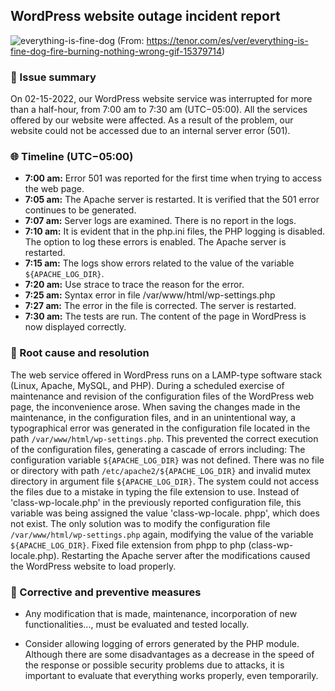 ## WordPress website outage incident report

![everything-is-fine-dog](https://user-images.githubusercontent.com/77861287/154872965-afafebe6-d813-4a0f-9866-31362ad133f4.gif)
(From: https://tenor.com/es/ver/everything-is-fine-dog-fire-burning-nothing-wrong-gif-15379714)

### :memo: Issue summary

On 02-15-2022, our WordPress website service was interrupted for more than a half-hour, from 7:00 am to 7:30 am (UTC−05:00). All the services offered by our website were affected. As a result of the problem, our website could not be accessed due to an internal server error (501).

### :globe_with_meridians: Timeline (UTC−05:00)

- **7:00 am:** Error 501 was reported for the first time when trying to access the web page.
- **7:05 am:** The Apache server is restarted. It is verified that the 501 error continues to be generated.
- **7:07 am:** Server logs are examined. There is no report in the logs.
- **7:10 am:** It is evident that in the php.ini files, the PHP logging is disabled. The option to log these errors is enabled. The Apache server is restarted.
- **7:15 am:** The logs show errors related to the value of the variable `${APACHE_LOG_DIR}`.
- **7:20 am:** Use strace to trace the reason for the error.
- **7:25 am:** Syntax error in file /var/www/html/wp-settings.php
- **7:27 am:** The error in the file is corrected. The server is restarted.
- **7:30 am:** The tests are run. The content of the page in WordPress is now displayed correctly.

### :construction: Root cause and resolution
The web service offered in WordPress runs on a LAMP-type software stack (Linux, Apache, MySQL, and PHP). During a scheduled exercise of maintenance and revision of the configuration files of the WordPress web page, the inconvenience arose. When saving the changes made in the maintenance, in the configuration files, and in an unintentional way, a typographical error was generated in the configuration file located in the path `/var/www/html/wp-settings.php`. This prevented the correct execution of the configuration files, generating a cascade of errors including:
The configuration variable `${APACHE_LOG_DIR}` was not defined. There was no file or directory with path `/etc/apache2/${APACHE_LOG_DIR}` and invalid mutex directory in argument file `${APACHE_LOG_DIR}`. The system could not access the files due to a mistake in typing the file extension to use. Instead of 'class-wp-locale.php' in the previously reported configuration file, this variable was being assigned the value 'class-wp-locale. phpp', which does not exist.
The only solution was to modify the configuration file `/var/www/html/wp-settings.php` again, modifying the value of the variable `${APACHE_LOG_DIR}`. Fixed file extension from phpp to php (class-wp-locale.php). Restarting the Apache server after the modifications caused the WordPress website to load properly.

### :goal_net: Corrective and preventive measures

 - Any modification that is made, maintenance, incorporation of new
   functionalities..., must be evaluated and tested locally.

- Consider allowing logging of errors generated by the PHP module. Although there are some disadvantages as a decrease in the speed of the response or possible security problems due to attacks, it is important to evaluate that everything works properly, even temporarily.
